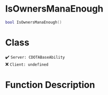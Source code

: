# IsOwnersManaEnough
```lua
bool IsOwnersManaEnough()
```
# Class
✔️ `Server: CDOTABaseAbility`  
❌ `Client: undefined`  

# Function Description

